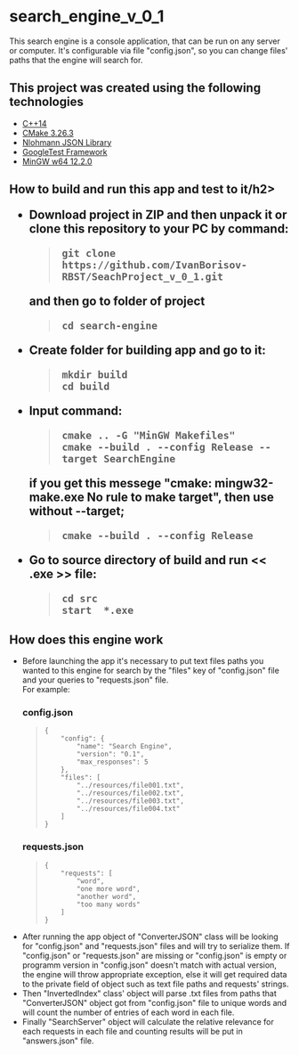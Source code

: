 <h1>search_engine_v_0_1</h1>

<p>This search engine is a console application, that can be run on any server or computer. It's configurable via file "config.json", so you can change files' paths that the engine will search for.</p>

<h2>This project was created using the following technologies</h2>

<ul>
    <li><a href="https://en.cppreference.com/w/cpp/14#">C++14</a></li>
    <li><a href="https://cmake.org/cmake/help/latest/index.html">CMake 3.26.3</a></li>
    <li><a href="https://github.com/nlohmann/json">Nlohmann JSON Library</a></li>
    <li><a href="https://github.com/google/googletest">GoogleTest Framework</a></li>
    <li><a href="https://www.mingw-w64.org/">MinGW w64 12.2.0</a></li>
</ul>

<h2>How to build and run this app and test to it/h2>

<ul>
    <li>
        Download project in ZIP and then unpack it or clone this repository to your PC by command:
        <blockquote>
            <code>git clone https://github.com/IvanBorisov-RBST/SeachProject_v_0_1.git</code></blockquote>
        and then go to folder of project
        <blockquote>
            <code>cd search-engine</code>
        </blockquote>
    </li>
    <li>
        Create folder for building app and go to it:
        <blockquote>
            <code>mkdir build</code><br/>
            <code>cd build</code>
        </blockquote>
    </li>
    <li>
        Input command:
        <blockquote>
            <code>cmake .. -G "MinGW Makefiles"</code><br/>
            <code>cmake --build . --config Release --target SearchEngine</code>
        </blockquote>
          if you get this messege "cmake: mingw32-make.exe No rule to make target", then use without --target;
          <blockquote>
             <code>cmake --build . --config Release</code>
          </blockquote>
    </li>
    <li>
        Go to source directory of build and run << .exe  >> file:
        <blockquote>
            <code>cd src</code><br/>
            <code>start  *.exe </code>
        </blockquote>
    </li>
</ul>

<h2>How does this engine work</h2>

<ul>
    <li>
        Before launching the app it's necessary to put text files paths you wanted to this engine for search by the "files" key of "config.json" file and your queries to "requests.json" file.<br/>
        For example:
        <h3>config.json</h3>
        <blockquote>
            <code>{
    "config": {
        "name": "Search Engine",
        "version": "0.1",
        "max_responses": 5
    },
    "files": [
        "../resources/file001.txt",
        "../resources/file002.txt",
        "../resources/file003.txt",
        "../resources/file004.txt"
    ]
}</code>
        </blockquote>
        <h3>requests.json</h3>
        <blockquote>
            <code>{
    "requests": [
        "word",
        "one more word",
        "another word",
        "too many words"
    ]
}</code>
        </blockquote>
    </li>
    <li>
        After running the app object of "ConverterJSON" class will be looking for "config.json" and "requests.json" files and will try to serialize them. If "config.json" or "requests.json" are missing or "config.json" is empty or programm version in "config.json" doesn't match with actual version, the engine will throw appropriate exception, else it will get required data to the private field of object such as text file paths and requests' strings.</li>
    <li>
        Then "InvertedIndex" class' object will parse .txt files from paths that "ConverterJSON" object got from "config.json" file to unique words and will count the number of entries of each word in each file.
    </li>
    <li>
        Finally "SearchServer" object will calculate the relative relevance for each requests in each file and counting results will be put in "answers.json" file.
    </li>
</ul>
